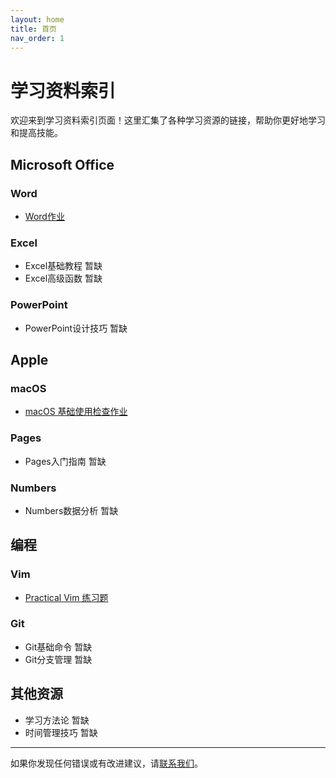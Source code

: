 ```yaml
---
layout: home
title: 首页
nav_order: 1
---
```


# 学习资料索引

欢迎来到学习资料索引页面！这里汇集了各种学习资源的链接，帮助你更好地学习和提高技能。

## Microsoft Office

### Word
- [Word作业](./Microsoft/Word/homework.html)

### Excel
- Excel基础教程 <span class="label label-yellow">暂缺</span>
- Excel高级函数 <span class="label label-yellow">暂缺</span>

### PowerPoint
- PowerPoint设计技巧 <span class="label label-yellow">暂缺</span>

## Apple

### macOS
- [macOS 基础使用检查作业](./Apple/MacOS/homework.html)

### Pages
- Pages入门指南 <span class="label label-yellow">暂缺</span>

### Numbers
- Numbers数据分析 <span class="label label-yellow">暂缺</span>

## 编程

### Vim
- [Practical Vim 练习题](./Vim/the-vim-wav.html)

### Git
- Git基础命令 <span class="label label-yellow">暂缺</span>
- Git分支管理 <span class="label label-yellow">暂缺</span>

## 其他资源

- 学习方法论 <span class="label label-yellow">暂缺</span>
- 时间管理技巧 <span class="label label-yellow">暂缺</span>

---

如果你发现任何错误或有改进建议，请[联系我们](mailto:sfoxzz@gmail.com)。

<!-- 最后更新日期：2024年10月10日 -->
